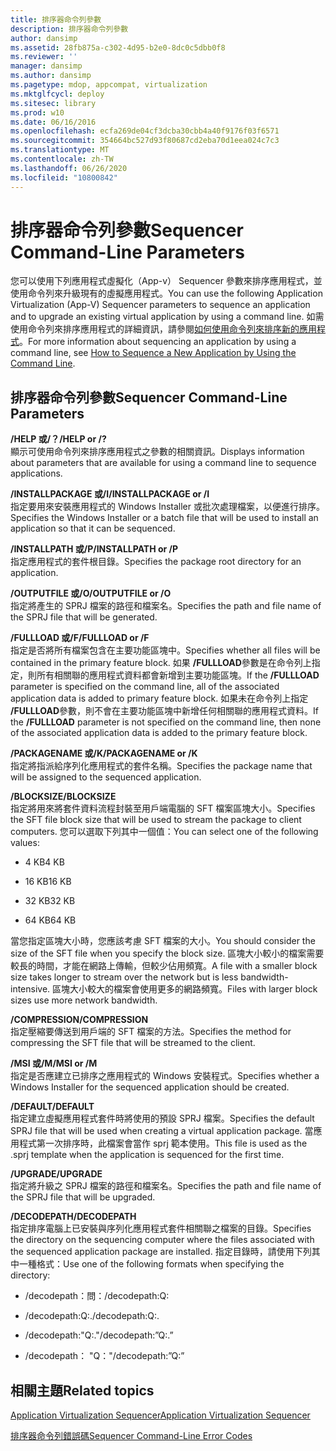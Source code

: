 ```yaml
---
title: 排序器命令列參數
description: 排序器命令列參數
author: dansimp
ms.assetid: 28fb875a-c302-4d95-b2e0-8dc0c5dbb0f8
ms.reviewer: ''
manager: dansimp
ms.author: dansimp
ms.pagetype: mdop, appcompat, virtualization
ms.mktglfcycl: deploy
ms.sitesec: library
ms.prod: w10
ms.date: 06/16/2016
ms.openlocfilehash: ecfa269de04cf3dcba30cbb4a40f9176f03f6571
ms.sourcegitcommit: 354664bc527d93f80687cd2eba70d1eea024c7c3
ms.translationtype: MT
ms.contentlocale: zh-TW
ms.lasthandoff: 06/26/2020
ms.locfileid: "10800842"
---
```

# <span data-ttu-id="b3481-103">排序器命令列參數</span><span class="sxs-lookup"><span data-stu-id="b3481-103">Sequencer Command-Line Parameters</span></span>


<span data-ttu-id="b3481-104">您可以使用下列應用程式虛擬化（App-v） Sequencer 參數來排序應用程式，並使用命令列來升級現有的虛擬應用程式。</span><span class="sxs-lookup"><span data-stu-id="b3481-104">You can use the following Application Virtualization (App-V) Sequencer parameters to sequence an application and to upgrade an existing virtual application by using a command line.</span></span> <span data-ttu-id="b3481-105">如需使用命令列來排序應用程式的詳細資訊，請參閱[如何使用命令列來排序新的應用程式](how-to-sequence-a-new-application-by-using-the-command-line.md)。</span><span class="sxs-lookup"><span data-stu-id="b3481-105">For more information about sequencing an application by using a command line, see [How to Sequence a New Application by Using the Command Line](how-to-sequence-a-new-application-by-using-the-command-line.md).</span></span>

## <span data-ttu-id="b3481-106">排序器命令列參數</span><span class="sxs-lookup"><span data-stu-id="b3481-106">Sequencer Command-Line Parameters</span></span>


<a href="" id="-help-or---"></a>**<span data-ttu-id="b3481-107">/HELP 或/？</span><span class="sxs-lookup"><span data-stu-id="b3481-107">/HELP or /?</span></span>**  
<span data-ttu-id="b3481-108">顯示可使用命令列來排序應用程式之參數的相關資訊。</span><span class="sxs-lookup"><span data-stu-id="b3481-108">Displays information about parameters that are available for using a command line to sequence applications.</span></span>

<a href="" id="-installpackage-or--i"></a>**<span data-ttu-id="b3481-109">/INSTALLPACKAGE 或/I</span><span class="sxs-lookup"><span data-stu-id="b3481-109">/INSTALLPACKAGE or /I</span></span>**  
<span data-ttu-id="b3481-110">指定要用來安裝應用程式的 Windows Installer 或批次處理檔案，以便進行排序。</span><span class="sxs-lookup"><span data-stu-id="b3481-110">Specifies the Windows Installer or a batch file that will be used to install an application so that it can be sequenced.</span></span>

<a href="" id="-installpath-or--p"></a>**<span data-ttu-id="b3481-111">/INSTALLPATH 或/P</span><span class="sxs-lookup"><span data-stu-id="b3481-111">/INSTALLPATH or /P</span></span>**  
<span data-ttu-id="b3481-112">指定應用程式的套件根目錄。</span><span class="sxs-lookup"><span data-stu-id="b3481-112">Specifies the package root directory for an application.</span></span>

<a href="" id="-outputfile-or--o"></a>**<span data-ttu-id="b3481-113">/OUTPUTFILE 或/O</span><span class="sxs-lookup"><span data-stu-id="b3481-113">/OUTPUTFILE or /O</span></span>**  
<span data-ttu-id="b3481-114">指定將產生的 SPRJ 檔案的路徑和檔案名。</span><span class="sxs-lookup"><span data-stu-id="b3481-114">Specifies the path and file name of the SPRJ file that will be generated.</span></span>

<a href="" id="-fullload-or--f"></a>**<span data-ttu-id="b3481-115">/FULLLOAD 或/F</span><span class="sxs-lookup"><span data-stu-id="b3481-115">/FULLLOAD or /F</span></span>**  
<span data-ttu-id="b3481-116">指定是否將所有檔案包含在主要功能區塊中。</span><span class="sxs-lookup"><span data-stu-id="b3481-116">Specifies whether all files will be contained in the primary feature block.</span></span> <span data-ttu-id="b3481-117">如果 **/FULLLOAD**參數是在命令列上指定，則所有相關聯的應用程式資料都會新增到主要功能區塊。</span><span class="sxs-lookup"><span data-stu-id="b3481-117">If the **/FULLLOAD** parameter is specified on the command line, all of the associated application data is added to primary feature block.</span></span> <span data-ttu-id="b3481-118">如果未在命令列上指定 **/FULLLOAD**參數，則不會在主要功能區塊中新增任何相關聯的應用程式資料。</span><span class="sxs-lookup"><span data-stu-id="b3481-118">If the **/FULLLOAD** parameter is not specified on the command line, then none of the associated application data is added to the primary feature block.</span></span>

<a href="" id="-packagename-or--k"></a>**<span data-ttu-id="b3481-119">/PACKAGENAME 或/K</span><span class="sxs-lookup"><span data-stu-id="b3481-119">/PACKAGENAME or /K</span></span>**  
<span data-ttu-id="b3481-120">指定將指派給序列化應用程式的套件名稱。</span><span class="sxs-lookup"><span data-stu-id="b3481-120">Specifies the package name that will be assigned to the sequenced application.</span></span>

<a href="" id="-blocksize"></a>**<span data-ttu-id="b3481-121">/BLOCKSIZE</span><span class="sxs-lookup"><span data-stu-id="b3481-121">/BLOCKSIZE</span></span>**  
<span data-ttu-id="b3481-122">指定將用來將套件資料流程封裝至用戶端電腦的 SFT 檔案區塊大小。</span><span class="sxs-lookup"><span data-stu-id="b3481-122">Specifies the SFT file block size that will be used to stream the package to client computers.</span></span> <span data-ttu-id="b3481-123">您可以選取下列其中一個值：</span><span class="sxs-lookup"><span data-stu-id="b3481-123">You can select one of the following values:</span></span>

-   <span data-ttu-id="b3481-124">4 KB</span><span class="sxs-lookup"><span data-stu-id="b3481-124">4 KB</span></span>

-   <span data-ttu-id="b3481-125">16 KB</span><span class="sxs-lookup"><span data-stu-id="b3481-125">16 KB</span></span>

-   <span data-ttu-id="b3481-126">32 KB</span><span class="sxs-lookup"><span data-stu-id="b3481-126">32 KB</span></span>

-   <span data-ttu-id="b3481-127">64 KB</span><span class="sxs-lookup"><span data-stu-id="b3481-127">64 KB</span></span>

<span data-ttu-id="b3481-128">當您指定區塊大小時，您應該考慮 SFT 檔案的大小。</span><span class="sxs-lookup"><span data-stu-id="b3481-128">You should consider the size of the SFT file when you specify the block size.</span></span> <span data-ttu-id="b3481-129">區塊大小較小的檔案需要較長的時間，才能在網路上傳輸，但較少佔用頻寬。</span><span class="sxs-lookup"><span data-stu-id="b3481-129">A file with a smaller block size takes longer to stream over the network but is less bandwidth-intensive.</span></span> <span data-ttu-id="b3481-130">區塊大小較大的檔案會使用更多的網路頻寬。</span><span class="sxs-lookup"><span data-stu-id="b3481-130">Files with larger block sizes use more network bandwidth.</span></span>

<a href="" id="-compression"></a>**<span data-ttu-id="b3481-131">/COMPRESSION</span><span class="sxs-lookup"><span data-stu-id="b3481-131">/COMPRESSION</span></span>**  
<span data-ttu-id="b3481-132">指定壓縮要傳送到用戶端的 SFT 檔案的方法。</span><span class="sxs-lookup"><span data-stu-id="b3481-132">Specifies the method for compressing the SFT file that will be streamed to the client.</span></span>

<a href="" id="-msi-or--m"></a>**<span data-ttu-id="b3481-133">/MSI 或/M</span><span class="sxs-lookup"><span data-stu-id="b3481-133">/MSI or /M</span></span>**  
<span data-ttu-id="b3481-134">指定是否應建立已排序之應用程式的 Windows 安裝程式。</span><span class="sxs-lookup"><span data-stu-id="b3481-134">Specifies whether a Windows Installer for the sequenced application should be created.</span></span>

<a href="" id="-default"></a>**<span data-ttu-id="b3481-135">/DEFAULT</span><span class="sxs-lookup"><span data-stu-id="b3481-135">/DEFAULT</span></span>**  
<span data-ttu-id="b3481-136">指定建立虛擬應用程式套件時將使用的預設 SPRJ 檔案。</span><span class="sxs-lookup"><span data-stu-id="b3481-136">Specifies the default SPRJ file that will be used when creating a virtual application package.</span></span> <span data-ttu-id="b3481-137">當應用程式第一次排序時，此檔案會當作 sprj 範本使用。</span><span class="sxs-lookup"><span data-stu-id="b3481-137">This file is used as the .sprj template when the application is sequenced for the first time.</span></span>

<a href="" id="-upgrade"></a>**<span data-ttu-id="b3481-138">/UPGRADE</span><span class="sxs-lookup"><span data-stu-id="b3481-138">/UPGRADE</span></span>**  
<span data-ttu-id="b3481-139">指定將升級之 SPRJ 檔案的路徑和檔案名。</span><span class="sxs-lookup"><span data-stu-id="b3481-139">Specifies the path and file name of the SPRJ file that will be upgraded.</span></span>

<a href="" id="-decodepath"></a>**<span data-ttu-id="b3481-140">/DECODEPATH</span><span class="sxs-lookup"><span data-stu-id="b3481-140">/DECODEPATH</span></span>**  
<span data-ttu-id="b3481-141">指定排序電腦上已安裝與序列化應用程式套件相關聯之檔案的目錄。</span><span class="sxs-lookup"><span data-stu-id="b3481-141">Specifies the directory on the sequencing computer where the files associated with the sequenced application package are installed.</span></span> <span data-ttu-id="b3481-142">指定目錄時，請使用下列其中一種格式：</span><span class="sxs-lookup"><span data-stu-id="b3481-142">Use one of the following formats when specifying the directory:</span></span>

-   <span data-ttu-id="b3481-143">/decodepath：問：</span><span class="sxs-lookup"><span data-stu-id="b3481-143">/decodepath:Q:</span></span>

-   <span data-ttu-id="b3481-144">/decodepath:Q:.</span><span class="sxs-lookup"><span data-stu-id="b3481-144">/decodepath:Q:.</span></span>

-   <span data-ttu-id="b3481-145">/decodepath:"Q:."</span><span class="sxs-lookup"><span data-stu-id="b3481-145">/decodepath:”Q:.”</span></span>

-   <span data-ttu-id="b3481-146">/decodepath： "Q："</span><span class="sxs-lookup"><span data-stu-id="b3481-146">/decodepath:”Q:”</span></span>

## <span data-ttu-id="b3481-147">相關主題</span><span class="sxs-lookup"><span data-stu-id="b3481-147">Related topics</span></span>


[<span data-ttu-id="b3481-148">Application Virtualization Sequencer</span><span class="sxs-lookup"><span data-stu-id="b3481-148">Application Virtualization Sequencer</span></span>](application-virtualization-sequencer.md)

[<span data-ttu-id="b3481-149">排序器命令列錯誤碼</span><span class="sxs-lookup"><span data-stu-id="b3481-149">Sequencer Command-Line Error Codes</span></span>](sequencer-command-line-error-codes.md)

 

 





